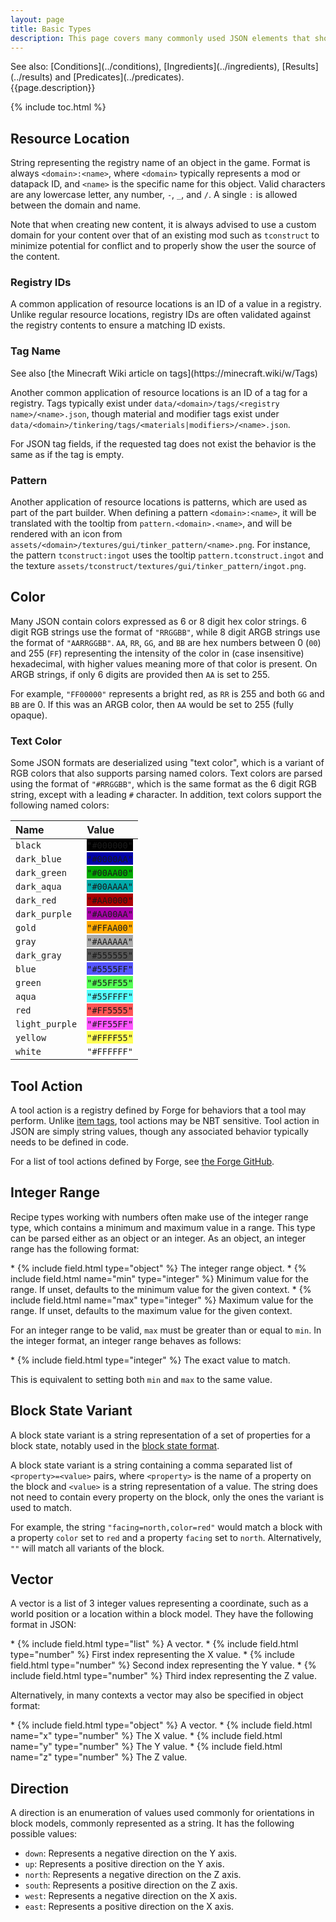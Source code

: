 ```yaml
---
layout: page
title: Basic Types
description: This page covers many commonly used JSON elements that show up in a variety off formats in data packs or resource packs.
---
```

<div class="hatnote" markdown=1>
See also: [Conditions](../conditions), [Ingredients](../ingredients), [Results](../results) and [Predicates](../predicates).
</div>
{{page.description}}

{% include toc.html %}

## Resource Location

String representing the registry name of an object in the game. Format is always `<domain>:<name>`, where `<domain>` typically represents a mod or datapack ID, and `<name>` is the specific name for this object. Valid characters are any lowercase letter, any number, `-`, `_`, and `/`. A single `:` is allowed between the domain and name.

Note that when creating new content, it is always advised to use a custom domain for your content over that of an existing mod such as `tconstruct` to minimize potential for conflict and to properly show the user the source of the content.

### Registry IDs

A common application of resource locations is an ID of a value in a registry. Unlike regular resource locations, registry IDs are often validated against the registry contents to ensure a matching ID exists.

### Tag Name
<div class="hatnote" markdown=1>
See also [the Minecraft Wiki article on tags](https://minecraft.wiki/w/Tags)
</div>

Another common application of resource locations is an ID of a tag for a registry. Tags typically exist under `data/<domain>/tags/<registry name>/<name>.json`, though material and modifier tags exist under `data/<domain>/tinkering/tags/<materials|modifiers>/<name>.json`.

For JSON tag fields, if the requested tag does not exist the behavior is the same as if the tag is empty.

### Pattern

Another application of resource locations is patterns, which are used as part of the part builder. When defining a pattern `<domain>:<name>`, it will be translated with the tooltip from `pattern.<domain>.<name>`, and will be rendered with an icon from `assets/<domain>/textures/gui/tinker_pattern/<name>.png`. For instance, the pattern `tconstruct:ingot` uses the tooltip `pattern.tconstruct.ingot` and the texture `assets/tconstruct/textures/gui/tinker_pattern/ingot.png`.

## Color

Many JSON contain colors expressed as 6 or 8 digit hex color strings. 6 digit RGB strings use the format of `"RRGGBB"`, while 8 digit ARGB strings use the format of `"AARRGGBB"`. `AA`, `RR`, `GG`, and `BB` are hex numbers between 0 (`00`) and 255 (`FF`) representing the intensity of the color in (case insensitive) hexadecimal, with higher values meaning more of that color is present. On ARGB strings, if only 6 digits are provided then `AA` is set to 255.

For example, `"FF00000"` represents a bright red, as `RR` is 255 and both `GG` and `BB` are 0. If this was an ARGB color, then `AA` would be set to 255 (fully opaque).

### Text Color

Some JSON formats are deserialized using "text color", which is a variant of RGB colors that also supports parsing named colors. Text colors are parsed using the format of `"#RRGGBB"`, which is the same format as the 6 digit RGB string, except with a leading `#` character. In addition, text colors support the following named colors:

| Name | Value |
| :--- | :---- |
| `black`        | <span class="color" style="background-color: #000000;"/> `"#000000"` | 
| `dark_blue`    | <span class="color" style="background-color: #0000AA;"/> `"#0000AA"` |
| `dark_green`   | <span class="color" style="background-color: #00AA00;"/> `"#00AA00"` |
| `dark_aqua`    | <span class="color" style="background-color: #00AAAA;"/> `"#00AAAA"` |
| `dark_red`     | <span class="color" style="background-color: #AA0000;"/> `"#AA0000"` |
| `dark_purple`  | <span class="color" style="background-color: #AA00AA;"/> `"#AA00AA"` |
| `gold`         | <span class="color" style="background-color: #FFAA00;"/> `"#FFAA00"` |
| `gray`         | <span class="color" style="background-color: #AAAAAA;"/> `"#AAAAAA"` |
| `dark_gray`    | <span class="color" style="background-color: #555555;"/> `"#555555"` |
| `blue`         | <span class="color" style="background-color: #5555FF;"/> `"#5555FF"` |
| `green`        | <span class="color" style="background-color: #55FF55;"/> `"#55FF55"` |
| `aqua`         | <span class="color" style="background-color: #55FFFF;"/> `"#55FFFF"` |
| `red`          | <span class="color" style="background-color: #FF5555;"/> `"#FF5555"` |
| `light_purple` | <span class="color" style="background-color: #FF55FF;"/> `"#FF55FF"` |
| `yellow`       | <span class="color" style="background-color: #FFFF55;"/> `"#FFFF55"` |
| `white`        | <span class="color" style="background-color: #FFFFFF;"/> `"#FFFFFF"` |

## Tool Action

A tool action is a registry defined by Forge for behaviors that a tool may perform. Unlike [item tags](#tag-name), tool actions may be NBT sensitive. Tool action in JSON are simply string values, though any associated behavior typically needs to be defined in code.

For a list of tool actions defined by Forge, see [the Forge GitHub](https://github.com/MinecraftForge/MinecraftForge/blob/1.19.2/src/main/java/net/minecraftforge/common/ToolActions.java).

## Integer Range

Recipe types working with numbers often make use of the integer range type, which contains a minimum and maximum value in a range. This type can be parsed either as an object or an integer. As an object, an integer range has the following format:

<div class="treeview" markdown=1>
* {% include field.html type="object" %} The integer range object.
    * {% include field.html name="min" type="integer" %} Minimum value for the range. If unset, defaults to the minimum value for the given context.
    * {% include field.html name="max" type="integer" %} Maximum value for the range. If unset, defaults to the maximum value for the given context.
</div>

For an integer range to be valid, `max` must be greater than or equal to `min`. In the integer format, an integer range behaves as follows:

<div class="treeview" markdown=1>
* {% include field.html type="integer" %} The exact value to match.
</div>

This is equivalent to setting both `min` and `max` to the same value.

## Block State Variant

A block state variant is a string representation of a set of properties for a block state, notably used in the [block state format](https://minecraft.wiki/w/Tutorial:Models#Block_states).

A block state variant is a string containing a comma separated list of `<property>=<value>` pairs, where `<property>` is the name of a property on the block and `<value>` is a string representation of a value. The string does not need to contain every property on the block, only the ones the variant is used to match.

For example, the string `"facing=north,color=red"` would match a block with a property `color` set to `red` and a property `facing` set to `north`. Alternatively, `""` will match all variants of the block.

## Vector

A vector is a list of 3 integer values representing a coordinate, such as a world position or a location within a block model. They have the following format in JSON:

<div class="treeview" markdown=1>
* {% include field.html type="list" %} A vector.
    * {% include field.html type="number" %} First index representing the X value.
    * {% include field.html type="number" %} Second index representing the Y value.
    * {% include field.html type="number" %} Third index representing the Z value.
</div>

Alternatively, in many contexts a vector may also be specified in object format:

<div class="treeview" markdown=1>
* {% include field.html type="object" %} A vector.
    * {% include field.html name="x" type="number" %} The X value.
    * {% include field.html name="y" type="number" %} The Y value.
    * {% include field.html name="z" type="number" %} The Z value.
</div>

## Direction

A direction is an enumeration of values used commonly for orientations in block models, commonly represented as a string. It has the following possible values:

* `down`: Represents a negative direction on the Y axis.
* `up`: Represents a positive direction on the Y axis.
* `north`: Represents a negative direction on the Z axis.
* `south`: Represents a positive direction on the Z axis.
* `west`: Represents a negative direction on the X axis.
* `east`: Represents a positive direction on the X axis.